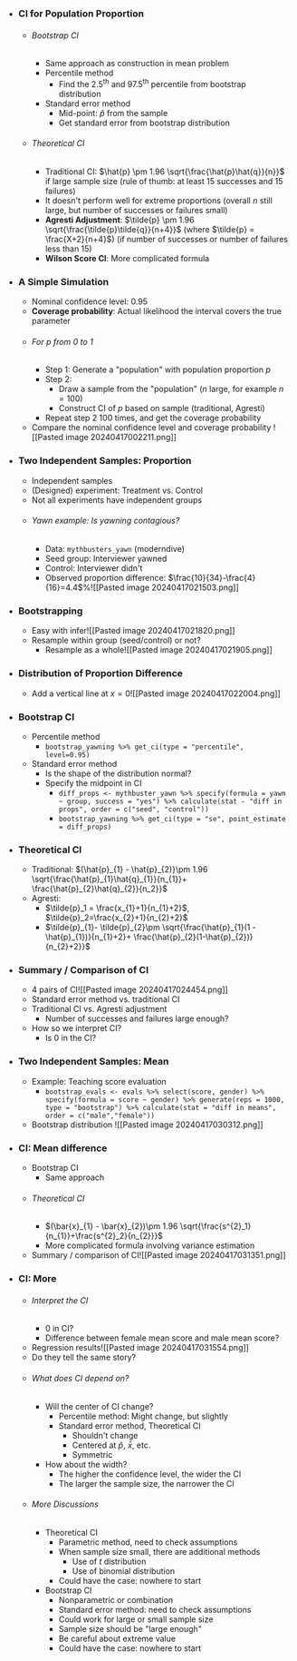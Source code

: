 - ### CI for Population Proportion
	- ###### Bootstrap CI
		- Same approach as construction in mean problem
		- Percentile method
			- Find the $2.5^\text{th}$ and $97.5^\text{th}$ percentile from bootstrap distribution
		- Standard error method
			- Mid-point: $\hat{p}$ from the sample
			- Get standard error from bootstrap distribution
	- ###### Theoretical CI
		- Traditional CI: $\hat{p} \pm 1.96 \sqrt{\frac{\hat{p}\hat{q}}{n}}$ if large sample size (rule of thumb: at least $15$ successes and $15$ failures)
		- It doesn't perform well for extreme proportions (overall $n$ still large, but number of successes or failures small)
		- **Agresti Adjustment**: $\tilde{p} \pm 1.96 \sqrt{\frac{\tilde{p}\tilde{q}}{n+4}}$ (where $\tilde{p} = \frac{X+2}{n+4}$) (if number of successes or number of failures less than 15)
		- **Wilson Score CI**: More complicated formula

- ### A Simple Simulation
	- Nominal confidence level: $0.95$
	- **Coverage probability**: Actual likelihood the interval covers the true parameter
	- ###### For $p$ from $0$ to $1$
		- Step 1: Generate a "population" with population proportion $p$
		- Step 2: 
			- Draw a sample from the "population" ($n$ large, for example $n=100$)
			- Construct CI of $p$ based on sample (traditional, Agresti)
		- Repeat step $2$ $100$ times, and get the coverage probability
	- Compare the nominal confidence level and coverage probability ![[Pasted image 20240417002211.png]]

- ### Two Independent Samples: Proportion
	- Independent samples
	- (Designed) experiment: Treatment vs. Control
	- Not all experiments have independent groups
	- ###### Yawn example: Is yawning contagious?
		- Data: `mythbusters_yawn` (moderndive)
		- Seed group: Interviewer yawned
		- Control: Interviewer didn't
		- Observed proportion difference: $\frac{10}{34}-\frac{4}{16}=4.4$%![[Pasted image 20240417021503.png]]

- ### Bootstrapping
	- Easy with infer![[Pasted image 20240417021820.png]]
	- Resample within group (seed/control) or not?
		- Resample as a whole![[Pasted image 20240417021905.png]]

- ### Distribution of Proportion Difference
	- Add a vertical line at $x=0$![[Pasted image 20240417022004.png]]

- ### Bootstrap CI
	- Percentile method
		- `bootstrap_yawning %>% get_ci(type = "percentile", level=0.95)`
	- Standard error method
		- Is the shape of the distribution normal?
		- Specify the midpoint in CI
			- `diff_props <- mythbuster_yawn %>% specify(formula = yawn ~ group, success = "yes") %>% calculate(stat - "diff in props", order = c("seed", "control"))`
			- `bootstrap_yawning %>% get_ci(type = "se", point_estimate = diff_props)`

- ### Theoretical CI
	- Traditional: $(\hat{p}_{1} - \hat{p}_{2)}\pm 1.96 \sqrt{\frac{\hat{p}_{1}\hat{q}_{1}}{n_{1}}+ \frac{\hat{p}_{2}\hat{q}_{2}}{n_2}}$
	- Agresti:
		- $\tilde{p}_1 = \frac{x_{1}+1}{n_{1}+2}$, $\tilde{p}_2=\frac{x_{2}+1}{n_{2}+2}$
		- $\tilde{p}_{1}- \tilde{p}_{2}\pm \sqrt{\frac{\hat{p}_{1}(1 - \hat{p}_{1})}{n_{1}+2}+ \frac{\hat{p}_{2}(1-\hat{p}_{2})}{n_{2}+2}}$

- ### Summary / Comparison of CI
	- 4 pairs of CI![[Pasted image 20240417024454.png]]
	- Standard error method vs. traditional CI
	- Traditional CI vs. Agresti adjustment
		- Number of successes and failures large enough?
	- How so we interpret CI?
		- Is 0 in the CI?

- ### Two Independent Samples: Mean
	- Example: Teaching score evaluation
		- `bootstrap_evals <- evals %>% select(score, gender) %>%  specify(formula = score ~ gender) %>% generate(reps = 1000, type = "bootstrap") %>% calculate(stat = "diff in means", order = c("male","female"))`
	- Bootstrap distribution ![[Pasted image 20240417030312.png]]

- ### CI: Mean difference
	- Bootstrap CI
		- Same approach
	- ###### Theoretical CI
		- $(\bar{x}_{1} - \bar{x}_{2})\pm 1.96 \sqrt{\frac{s^{2}_1}{n_{1}}+\frac{s^{2}_2}{n_{2}}}$
		- More complicated formula involving variance estimation
	- Summary / comparison of CI![[Pasted image 20240417031351.png]]

- ### CI: More
	- ###### Interpret the CI
		- 0 in CI?
		- Difference between female mean score and male mean score?
	- Regression results![[Pasted image 20240417031554.png]]
	- Do they tell the same story?
	- ###### What does CI depend on?
		- Will the center of CI change?
			- Percentile method: Might change, but slightly
			- Standard error method, Theoretical CI
				- Shouldn't change
				- Centered at $\hat{p}$, $\bar{x}$, etc.
				- Symmetric
		- How about the width?
			- The higher the confidence level, the wider the CI
			- The larger the sample size, the narrower the CI
	- ###### More Discussions
		- Theoretical CI
			- Parametric method, need to check assumptions
			- When sample size small, there are additional methods
				- Use of $t$ distribution
				- Use of binomial distribution
			- Could have the case: nowhere to start
		- Bootstrap CI
			- Nonparametric or combination
			- Standard error method: need to check assumptions
			- Could work for large or small sample size
			- Sample size should be "large enough"
			- Be careful about extreme value
			- Could have the case: nowhere to start